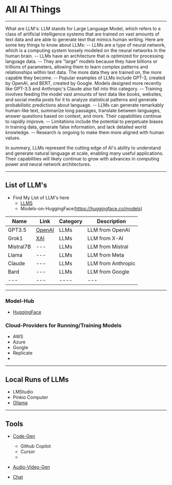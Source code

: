 # All AI Things
-----------------------------------------------------------------------------
What are LLM's:
LLM stands for Large Language Model, which refers to a class of artificial intelligence systems that are trained on vast amounts of text data and are able to generate text that mimics human writing. Here are some key things to know about LLMs:
-- LLMs are a type of neural network, which is a computing system loosely modeled on the neural networks in the human brain. 
-- LLMs have an architecture that is optimized for processing language data.
-- They are "large" models because they have billions or trillions of parameters, allowing them to learn complex patterns and relationships within text data. The more data they are trained on, the more capable they become.
-- Popular examples of LLMs include GPT-3, created by OpenAI, and BERT, created by Google. Models designed more recently like GPT-3.5 and Anthropic's Claude also fall into this category.
-- Training involves feeding the model vast amounts of text data like books, websites, and social media posts for it to analyze statistical patterns and generate probabilistic predictions about language.
-- LLMs can generate remarkably human-like text, summarize long passages, translate between languages, answer questions based on context, and more. Their capabilities continue to rapidly improve.
-- Limitations include the potential to perpetuate biases in training data, generate false information, and lack detailed world knowledge. 
-- Research is ongoing to make them more aligned with human values.

In summary, LLMs represent the cutting edge of AI's ability to understand and generate natural 
language at scale, enabling many useful applications. 
Their capabilities will likely continue to grow with advances in computing power and neural network architectures. 

-----------------------------------------------------------------------------

## List of LLM's
- Find My List of LLM's here
	- [LLMS](models/list-of-models.md)
    - Models-on-HuggingFace(https://huggingface.co/models)

| Name    | Link     | Category | Description |
| ------- | -------- | -------- | ----------- |  
| GPT3.5 | [OpenAI](https://openai.com/) | LLMs   | LLM from OpenAI   | 
| Grok1 | [XAI](https://x.ai/)| LLMs  | LLM from X-AI | 
| Mistral7B | --- | LLMs  | LLM from Mistral | 
| Llama | --- | LLMs  | LLM from Meta | 
| Claude | --- | LLMs  | LLM from Anthropic |
| Bard | --- | LLMs  | LLM from Google |
| --- |--- | ----  | --- |  


-----------------------------------------------------------------------------

### Model-Hub

- [HuggingFace](https://huggingface.co/)

### Cloud-Providers for Running/Training Models

- AWS
- Azure
- Google 
- Replicate
- 


-----------------------------------------------------------------------------
## Local Runs of LLMs

- LMStudio
- Pinkio Computer
- [Ollama](https://ollama.ai/)

-----------------------------------------------------------------------------

## Tools 

- [Code-Gen](ai-tools/code-gen.md)
    - Github Copilot
    - Cursor 
    - 
- [Audio-Video-Gen](ai-tools/audio-video-gen.md)

- [Chat](ai-tools/text-gen.md)




